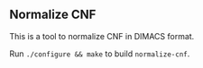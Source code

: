 Normalize CNF
-------------

This is a tool to normalize CNF in DIMACS format.

Run `./configure && make` to build `normalize-cnf`.
